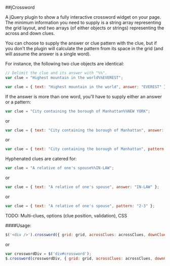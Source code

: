 ##jCrossword

A jQuery plugin to show a fully interactive crossword widget on your page. The minimum information you need to supply is a string array representing the grid layout, and two arrays (of either objects or strings) representing the across and down clues.

You can choose to supply the answer or clue pattern with the clue, but if you don't the plugin will calculate the pattern from its space in the grid (and will assume the answer is a single word).

For instance, the following two clue objects are identical:

```javascript
// Delimit the clue and its answer with "%%".
var clue = "Highest mountain in the world%%EVEREST";
``` 
```javascript
var clue = { text: "Highest mountain in the world", answer: "EVEREST" };
```
If the answer is more than one word, you'll have to supply either an answer or a pattern:
```javascript
var clue = "City containing the borough of Manhattan%%NEW YORK";
```
or
```javascript
var clue = { text: "City containing the borough of Manhattan", answer: "NEW YORK" };
```
or
```javascript
var clue = { text: "City containing the borough of Manhattan", pattern: "3,4" };
```

Hyphenated clues are catered for:

```javascript
var clue = "A relative of one's spouse%%IN-LAW";
```    
or
```javascript
var clue = { text: "A relative of one's spouse", answer: "IN-LAW" };
````
or
```javascript
var clue = { text: "A relative of one's spouse", pattern: "2-3" };
```    
TODO: Multi-clues, options (clue position, validation), CSS
    
####Usage:

```javascript
$('<div />').crossword({ grid: grid, acrossClues: acrossClues, downClues: downClues });
```    
or 
    
```javascript
var crosswordDiv = $('div#crossword');
$.crossword(crosswordDiv, { grid: grid, acrossClues: acrossClues, downClues: downClues });
```
